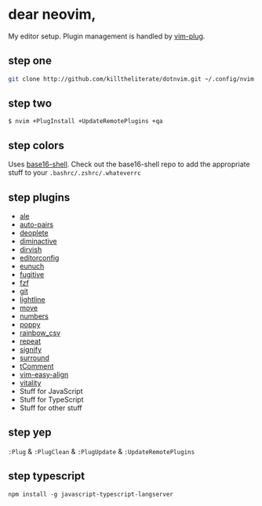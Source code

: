 # dear neovim,

My editor setup. Plugin management is handled by [vim-plug](http://github.com/junegunn/vim-plug).

## step one

```bash
git clone http://github.com/killtheliterate/dotnvim.git ~/.config/nvim
```

## step two

`$ nvim +PlugInstall +UpdateRemotePlugins +qa`

## step colors

Uses [base16-shell](https://github.com/chriskempson/base16-shell). Check out
the base16-shell repo to add the appropriate stuff to your 
`.bashrc/.zshrc/.whateverrc`

## step plugins

* [ale](https://github.com/w0rp/ale)
* [auto-pairs](http://github.com/jiangmiao/auto-pairs)
* [deoplete](http://github.com/sjl/shougo/deoplete.nvim)
* [diminactive](https://github.com/blueyed/vim-diminactive)
* [dirvish](https://github.com/justinmk/vim-dirvish)
* [editorconfig](http://github.com/editorconfig/editorconfig-vim)
* [eunuch](http://github.com/tpope/vim-eunuch)
* [fugitive](http://github.com/tpope/vim-fugitive)
* [fzf](http://github.com/junegunn/fzf.vim)
* [git](http://github.com/tpope/vim-git)
* [lightline](http://github.com/itchyny/lightline.vim)
* [move](http://github.com/matze/vim-move)
* [numbers](http://github.com/myusuf3/numbers.vim)
* [poppy](http://github.com/bounceme/poppy.vim)
* [rainbow_csv](https://github.com/mechatroner/rainbow_csv)
* [repeat](http://github.com/tpope/vim-repeat)
* [signify](http://github.com/mhinz/vim-signify)
* [surround](http://github.com/tpope/vim-surround)
* [tComment](http://github.com/tomtom/tcomment_vim)
* [vim-easy-align](https://github.com/junegunn/vim-easy-align)
* [vitality](http://github.com/sjl/vitality.vim)
* Stuff for JavaScript
* Stuff for TypeScript
* Stuff for other stuff

## step yep

`:Plug` & `:PlugClean` & `:PlugUpdate` & `:UpdateRemotePlugins`

## step typescript
`npm install -g javascript-typescript-langserver`
